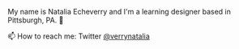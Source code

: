 My name is Natalia Echeverry and I'm a learning designer based in Pittsburgh, PA. 👋

📫 How to reach me: Twitter [@verrynatalia](https://twitter.com/verrynatalia) 

<!--
**verrynatalia/verrynatalia** is a ✨ _special_ ✨ repository because its `README.md` (this file) appears on your GitHub profile.

Here are some ideas to get you started:

- 🔭 I’m currently working on ...
- 🌱 I’m currently learning ...
- 👯 I’m looking to collaborate on ...
- 🤔 I’m looking for help with ...
- 💬 Ask me about ...
- 📫 How to reach me: ...
- 😄 Pronouns: ...
- ⚡ Fun fact: ...
-->

